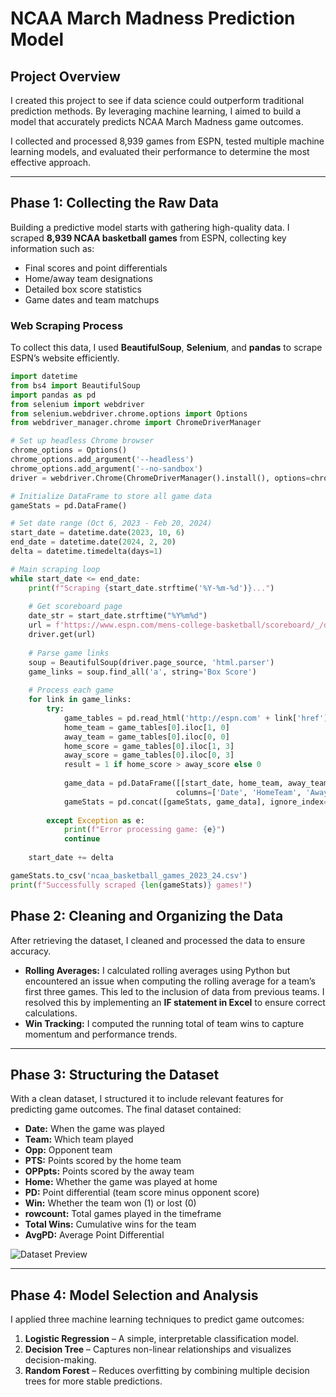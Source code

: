 # NCAA March Madness Prediction Model

## Project Overview

I created this project to see if data science could outperform traditional prediction methods. By leveraging machine learning, I aimed to build a model that accurately predicts NCAA March Madness game outcomes.  

I collected and processed 8,939 games from ESPN, tested multiple machine learning models, and evaluated their performance to determine the most effective approach.  

---

## Phase 1: Collecting the Raw Data  

Building a predictive model starts with gathering high-quality data. I scraped **8,939 NCAA basketball games** from ESPN, collecting key information such as:  

- Final scores and point differentials  
- Home/away team designations  
- Detailed box score statistics  
- Game dates and team matchups  

### Web Scraping Process  

To collect this data, I used **BeautifulSoup**, **Selenium**, and **pandas** to scrape ESPN’s website efficiently.  

```python
import datetime
from bs4 import BeautifulSoup
import pandas as pd
from selenium import webdriver
from selenium.webdriver.chrome.options import Options
from webdriver_manager.chrome import ChromeDriverManager

# Set up headless Chrome browser
chrome_options = Options()
chrome_options.add_argument('--headless')
chrome_options.add_argument('--no-sandbox')
driver = webdriver.Chrome(ChromeDriverManager().install(), options=chrome_options)

# Initialize DataFrame to store all game data
gameStats = pd.DataFrame()

# Set date range (Oct 6, 2023 - Feb 20, 2024)
start_date = datetime.date(2023, 10, 6)
end_date = datetime.date(2024, 2, 20)
delta = datetime.timedelta(days=1)

# Main scraping loop
while start_date <= end_date:
    print(f"Scraping {start_date.strftime('%Y-%m-%d')}...")
    
    # Get scoreboard page
    date_str = start_date.strftime("%Y%m%d")
    url = f'https://www.espn.com/mens-college-basketball/scoreboard/_/date/{date_str}'
    driver.get(url)
    
    # Parse game links
    soup = BeautifulSoup(driver.page_source, 'html.parser')
    game_links = soup.find_all('a', string='Box Score')
    
    # Process each game
    for link in game_links:
        try:
            game_tables = pd.read_html('http://espn.com' + link['href'])
            home_team = game_tables[0].iloc[1, 0]
            away_team = game_tables[0].iloc[0, 0]
            home_score = game_tables[0].iloc[1, 3]
            away_score = game_tables[0].iloc[0, 3]
            result = 1 if home_score > away_score else 0
            
            game_data = pd.DataFrame([[start_date, home_team, away_team, home_score, away_score, result]],
                                     columns=['Date', 'HomeTeam', 'AwayTeam', 'HomeScore', 'AwayScore', 'Result'])
            gameStats = pd.concat([gameStats, game_data], ignore_index=True)
            
        except Exception as e:
            print(f"Error processing game: {e}")
            continue
    
    start_date += delta

gameStats.to_csv('ncaa_basketball_games_2023_24.csv')
print(f"Successfully scraped {len(gameStats)} games!")

```

## Phase 2: Cleaning and Organizing the Data  

After retrieving the dataset, I cleaned and processed the data to ensure accuracy.  

- **Rolling Averages:** I calculated rolling averages using Python but encountered an issue when computing the rolling average for a team’s first three games. This led to the inclusion of data from previous teams. I resolved this by implementing an **IF statement in Excel** to ensure correct calculations.  
- **Win Tracking:** I computed the running total of team wins to capture momentum and performance trends.  

---

## Phase 3: Structuring the Dataset  

With a clean dataset, I structured it to include relevant features for predicting game outcomes. The final dataset contained:  

- **Date:** When the game was played  
- **Team:** Which team played  
- **Opp:** Opponent team  
- **PTS:** Points scored by the home team  
- **OPPpts:** Points scored by the away team  
- **Home:** Whether the game was played at home  
- **PD:** Point differential (team score minus opponent score)  
- **Win:** Whether the team won (1) or lost (0)  
- **rowcount:** Total games played in the timeframe  
- **Total Wins:** Cumulative wins for the team  
- **AvgPD:** Average Point Differential  

![Dataset Preview](https://github.com/user-attachments/assets/87d041ba-853f-4eda-a4ba-15f19eef7767)  

---

## Phase 4: Model Selection and Analysis  

I applied three machine learning techniques to predict game outcomes:  

1. **Logistic Regression** – A simple, interpretable classification model.  
2. **Decision Tree** – Captures non-linear relationships and visualizes decision-making.  
3. **Random Forest** – Reduces overfitting by combining multiple decision trees for more stable predictions.  

